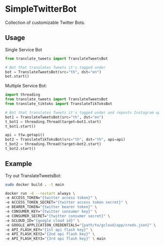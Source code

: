 # SimpleTwitterBot
Collection of customizable Twitter Bots.

## Usage
Single Service Bot
```python
from translate_tweets import TranslateTweetsBot

# Bot that translates Tweets it's tagged under
bot = TranslateTweetsBot(src="th", dst="en")
bot.start()
```
Multiple Service Bot:
```python
import threading
from translate_tweets import TranslateTweetsBot
from translate_tiktoks import TranslateTikToksBot

# Bot that translates Tweets it's tagged under and reposts Instagram updates to Twitter
bot1 = TranslateTweetsBot(src="th", dst="en")
t_bot1 = threading.Thread(target=bot1.start)
t_bot1.start()

api = ttw.getapi()
bot2 = TranslateTikToksBot(src="th", dst="th", api=api)
t_bot2 = threading.Thread(target=bot2.start)
t_bot2.start()
```

## Example
Try out TranslateTweetsBot:
```bash
sudo docker build . -t main
```

```bash
docker run -d --restart always \
-e ACCESS_TOKEN="{twitter access token}" \
-e ACCESS_TOKEN_SECRET="{twitter access token secret}" \
-e BEARER_TOKEN="{twitter bearer token}" \
-e CONSUMER_KEY="{twitter consumer key}" \
-e CONSUMER_SECRET="{twitter consumer secret}" \
-e GCLOUD_ID="{google cloud id}" \
-e GOOGLE_APPLICATION_CREDENTIALS="{path/to/gcloud/app/creds.json}" \
-e API_FLASH_KEY="{1st api flash key}" \
-e API_FLASH_KEY2="{2nd api flash key}" \
-e API_FLASH_KEY3="{3rd api flash key}" \ main
```
